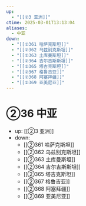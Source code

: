 ```yaml
---
up:
  - "[[②3 亚洲]]"
ctime: 2025-03-01T13:13:04
aliases:
  - 中亚
down:
  - "[[②361 哈萨克斯坦]]"
  - "[[②362 乌兹别克斯坦]]"
  - "[[②363 土库曼斯坦]]"
  - "[[②364 吉尔吉斯斯坦]]"
  - "[[②365 塔吉克斯坦]]"
  - "[[②367 格鲁吉亚]]"
  - "[[②368 阿塞拜疆]]"
  - "[[②369 亚美尼亚]]"
---
```


# ②36 中亚

- up: [[②3 亚洲]]
- down:	
	- [[②361 哈萨克斯坦]]
	- [[②362 乌兹别克斯坦]]
	- [[②363 土库曼斯坦]]
	- [[②364 吉尔吉斯斯坦]]
	- [[②365 塔吉克斯坦]]
	- [[②367 格鲁吉亚]]
	- [[②368 阿塞拜疆]]
	- [[②369 亚美尼亚]]
	
